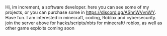Hi, im increment, a software developer. here you can see some of my projects, or you can purchase some in https://discord.gg/AShnWVvnWY. Have fun.
I am interested in minecraft, coding, Roblox and cybersecurity.
join the server above for hacks/scripts/nbts for minecraft/ roblox, as well as other game exploits coming soon
